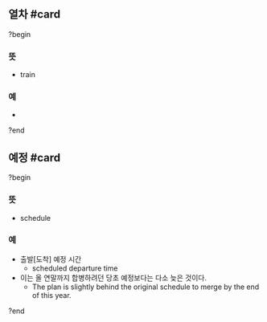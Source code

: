 ## 열차 #card
?begin
### 뜻
- train
### 예
-
<!--SR:!2025-06-24,2,248-->
?end


## 예정 #card
?begin
### 뜻
- schedule
### 예
- 출발[도착] 예정 시간
  - scheduled departure time
- 이는 올 연말까지 합병하려던 당초 예정보다는 다소 늦은 것이다.
  - The plan is slightly behind the original schedule to merge by the end of this year.
<!--SR:!2025-07-02,11,230-->
?end

